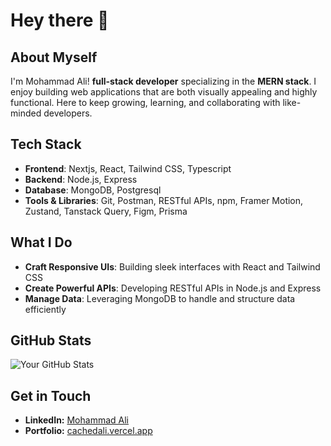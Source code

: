 # Hey there 👋

## About Myself 

I'm Mohammad Ali! **full-stack developer** specializing in the **MERN stack**. I enjoy building web applications that are both visually appealing and highly functional. Here to keep growing, learning, and collaborating with like-minded developers.


## Tech Stack

- **Frontend**: Nextjs, React, Tailwind CSS, Typescript  
- **Backend**: Node.js, Express  
- **Database**: MongoDB, Postgresql
- **Tools & Libraries**: Git, Postman, RESTful APIs, npm, Framer Motion, Zustand, Tanstack Query, Figm, Prisma  


## What I Do

- **Craft Responsive UIs**: Building sleek interfaces with React and Tailwind CSS  
- **Create Powerful APIs**: Developing RESTful APIs in Node.js and Express  
- **Manage Data**: Leveraging MongoDB to handle and structure data efficiently  


## GitHub Stats

![Your GitHub Stats](https://github-readme-stats.vercel.app/api?username=cachedAli&show_icons=true&hide_title=true)


## Get in Touch

- **LinkedIn:** [Mohammad Ali](https://www.linkedin.com/in/cachedAli)
- **Portfolio:** [cachedali.vercel.app](https://cachedali.vercel.app/)

<!-- Keywords for GitHub search: Mohammad Ali, cachedAli, MERN Stack, Next.js, React, Tailwind CSS, Node.js, MongoDB, PostgreSQL -->

